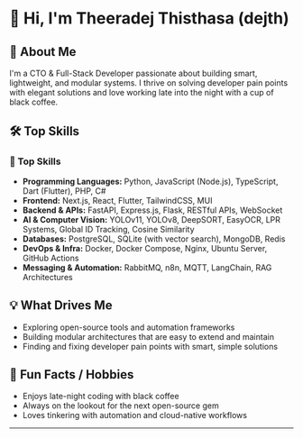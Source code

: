 # 👋 Hi, I'm Theeradej Thisthasa (dejth)

## 🚀 About Me

I'm a CTO & Full-Stack Developer passionate about building smart, lightweight, and modular systems. I thrive on solving developer pain points with elegant solutions and love working late into the night with a cup of black coffee.

## 🛠️ Top Skills

### 🧠 Top Skills

- **Programming Languages:** Python, JavaScript (Node.js), TypeScript, Dart (Flutter), PHP, C#  
- **Frontend:** Next.js, React, Flutter, TailwindCSS, MUI  
- **Backend & APIs:** FastAPI, Express.js, Flask, RESTful APIs, WebSocket  
- **AI & Computer Vision:** YOLOv11, YOLOv8, DeepSORT, EasyOCR, LPR Systems, Global ID Tracking, Cosine Similarity  
- **Databases:** PostgreSQL, SQLite (with vector search), MongoDB, Redis  
- **DevOps & Infra:** Docker, Docker Compose, Nginx, Ubuntu Server, GitHub Actions  
- **Messaging & Automation:** RabbitMQ, n8n, MQTT, LangChain, RAG Architectures  


## 💡 What Drives Me

- Exploring open-source tools and automation frameworks
- Building modular architectures that are easy to extend and maintain
- Finding and fixing developer pain points with smart, simple solutions

## 🤖 Fun Facts / Hobbies

- Enjoys late-night coding with black coffee
- Always on the lookout for the next open-source gem
- Loves tinkering with automation and cloud-native workflows



<!--
Feel free to update the avatar above if you prefer a custom image.
-->

---

<!--
_No favorite projects listed. Add yours here if you'd like!_
-->
